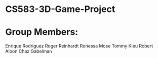 # CS583-3D-Game-Project

# Group Members:
Enrique Rodriguez
Roger Reinhardt
Ronessa Mose
Tommy Kieu
Robert Albon
Chaz Gabelman
